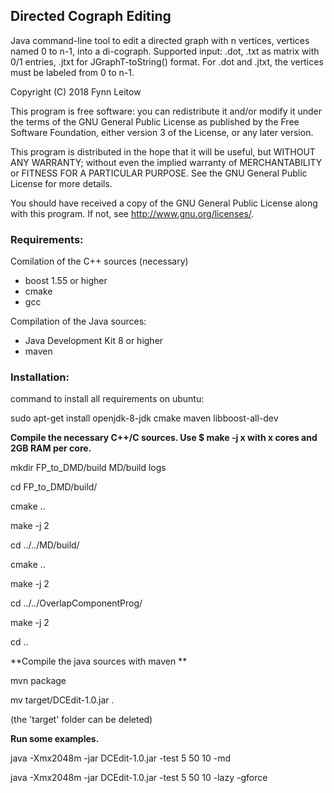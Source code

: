## Directed Cograph Editing
Java command-line tool to edit a directed graph with n vertices, vertices named 0 to n-1, into a di-cograph.
Supported input: .dot, .txt as matrix with 0/1 entries, .jtxt for JGraphT-toString() format. For .dot and .jtxt, the vertices must be labeled from 0 to n-1.

Copyright (C) 2018 Fynn Leitow

This program is free software: you can redistribute it and/or modify
it under the terms of the GNU General Public License as published by
the Free Software Foundation, either version 3 of the License, or
any later version.

This program is distributed in the hope that it will be useful,
but WITHOUT ANY WARRANTY; without even the implied warranty of
MERCHANTABILITY or FITNESS FOR A PARTICULAR PURPOSE.  See the
GNU General Public License for more details.

You should have received a copy of the GNU General Public License
along with this program. If not, see <http://www.gnu.org/licenses/>.


### Requirements:
Comilation of the C++ sources (necessary)
- boost 1.55 or higher
- cmake
- gcc


Compilation of the Java sources:

- Java Development Kit 8 or higher
- maven

### Installation:

command to install all requirements on ubuntu:

sudo apt-get install openjdk-8-jdk cmake maven libboost-all-dev

**Compile the necessary C++/C sources. Use $ make -j x with x cores and 2GB RAM per core.**

mkdir FP_to_DMD/build MD/build logs

cd FP_to_DMD/build/

cmake ..

make -j 2

cd ../../MD/build/

cmake ..

make -j 2

cd ../../OverlapComponentProg/

make -j 2

cd ..


**Compile the java sources with maven **

mvn package

mv target/DCEdit-1.0.jar .

(the 'target' folder can be deleted)


**Run some examples.**

java -Xmx2048m -jar DCEdit-1.0.jar -test 5 50 10 -md

java -Xmx2048m -jar DCEdit-1.0.jar -test 5 50 10 -lazy -gforce
